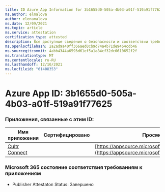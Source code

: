 ```yaml
---
title: ID Azure App Information for 3b1655d0-505a-4b03-a01f-519a91f77625
ms.author: elmalova
author: elenamalova
ms.date: 12/09/2021
ms.topic: article
ms.service: attestation
certification_type: attested
description: Все доступные сведения о безопасности и соответствии требованиям для 3b1655d0-505a-4b03-a01f-519a91f77625.
ms.openlocfilehash: 2a2ad9a40ff366aed0cb9d74a4b71de9464cdb46
ms.sourcegitcommit: 4abb4344a6593d61ef5a1a84cf32dc6610652f2f
ms.translationtype: MT
ms.contentlocale: ru-RU
ms.lasthandoff: 12/10/2021
ms.locfileid: "61408353"
---
```

# <a name="azure-app-id-3b1655d0-505a-4b03-a01f-519a91f77625"></a>Azure App ID: 3b1655d0-505a-4b03-a01f-519a91f77625


### <a name="apps-associated-with-this-id"></a>Приложения, связанные с этим ID:
| **Имя приложения** | **Сертифицировано** | **Просмотр в AppSource** |
|--------------|---------------|-----------------------|
| [Cultr Connect](https://docs.microsoft.com/microsoft-365-app-certification/forward/WA200003008) |  | [https://appsource.microsoft.com/product/office/WA200003008](https://appsource.microsoft.com/product/office/WA200003008) |

### <a name="microsoft-365-app-compliance-status"></a>Microsoft 365 состояние соответствия требованиям к приложениям
- Publisher Attestaton Status: Завершено
